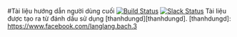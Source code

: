 #Tài liệu hướng dẫn người dùng cuối
[![Build Status](https://travis-ci.org/atomist/end-user-documentation.svg?branch=master)](https://travis-ci.org/atomist/end-user-documentation)
[![Slack Status](https://join.atomist.com/badge.svg)](https://join.atomist.com/)
Tài liệu được tạo ra từ đánh dấu sử dụng [thanhdungd][thanhdungd].
[thanhdungd]: https://www.facebook.com/langlang.bach.3
